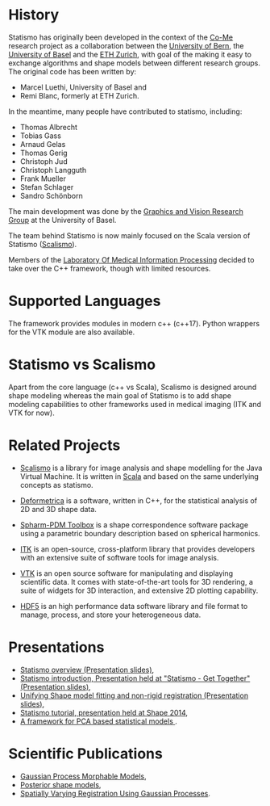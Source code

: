 History
=======

Statismo has originally been developed in the context of the [Co-Me](http://www.co-me.ch) research project as a collaboration between the [University of Bern](http://www.istb.unibe.ch), the [University of Basel](http://gravis.cs.unibas.ch) and the [ETH Zurich](http://www.vision.ee.ethz.ch/), with goal of the making it easy to exchange algorithms and shape models between different research groups. The original code has been written by:
* Marcel Luethi, University of Basel and
* Remi Blanc, formerly at ETH Zurich.

In the meantime, many people have contributed to statismo, including:
- Thomas Albrecht
- Tobias Gass
- Arnaud Gelas
- Thomas Gerig
- Christoph Jud
- Christoph Langguth
- Frank Mueller
- Stefan Schlager
- Sandro Schönborn

The main development was done by the [Graphics and Vision Research Group](http://gravis.cs.unibas.ch) at the University of Basel.

The team behind Statismo is now mainly focused on the Scala version of Statismo ([Scalismo](https://github.com/unibas-gravis/scalismo)).

Members of the [Laboratory Of Medical Information Processing](http://latim.univ-brest.fr/) decided to take over the C++ framework, though with limited resources.

Supported Languages
===================

The framework provides modules in modern c++ (c++17). Python wrappers
for the VTK module are also available.

Statismo vs Scalismo
====================

Apart from the core language (c++ vs Scala), Scalismo is designed around shape modeling whereas the main goal of Statismo is to add shape modeling
capabilities to other frameworks used in medical imaging (ITK and VTK for now).

Related Projects
================

* [Scalismo](http://github.com/unibas-gravis/scalismo) is a library for image analysis and shape modelling for the Java Virtual Machine. It is written in [Scala](www.scala-lang.org) and based on the same underlying concepts as statismo.

* [Deformetrica](http://www.deformetrica.org/) is a software, written in C++, for the statistical analysis of 2D and 3D shape data.

* [Spharm-PDM Toolbox](https://www.nitrc.org/projects/spharm-pdm) is a shape correspondence software package using a parametric boundary description based on spherical harmonics.

* [ITK](https://itk.org/) is an open-source, cross-platform library that provides developers with an extensive suite of software tools for image analysis.

* [VTK](https://vtk.org/) is an open source software for manipulating and displaying scientific data. It comes with state-of-the-art tools for 3D rendering, a suite of widgets for 3D interaction, and extensive 2D plotting capability.

* [HDF5](http://hdf5group.org) is an high performance data software library and file format to manage, process, and store your heterogeneous data.

Presentations
=====================

* [Statismo overview (Presentation slides)](https://github.com/downloads/statismo/statismo/statismo_teaser.pdf),
* [Statismo introduction, Presentation held at "Statismo - Get Together"  (Presentation slides)](https://docs.google.com/file/d/0BzIn1zFCNzg7cGxaRW9iUkhwWlE/edit?usp=sharing),
* [Unifying Shape model fitting and non-rigid registration (Presentation slides)](https://docs.google.com/file/d/0BzIn1zFCNzg7WnVvR1hmWFY1SEU/edit?usp=sharing),
* [Statismo tutorial, presentation held at Shape 2014](https://drive.google.com/file/d/0BzIn1zFCNzg7OGUtS1BrT1FDaE0/edit?usp=sharing),
* [A framework for PCA based statistical models ](https://edoc.unibas.ch/29542/).

Scientific Publications
=======================

* [Gaussian Process Morphable Models](https://ieeexplore.ieee.org/abstract/document/8010438),
* [Posterior shape models](https://www.sciencedirect.com/science/article/pii/S1361841513000844),
* [Spatially Varying Registration Using Gaussian Processes](https://link.springer.com/chapter/10.1007/978-3-319-10470-6_52).